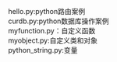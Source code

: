 hello.py:python路由案例<br/>
curdb.py:python数据库操作案例<br/>
myfunction.py：自定义函数<br/>
myobject.py:自定义类和对象<br/>
python_string.py:变量